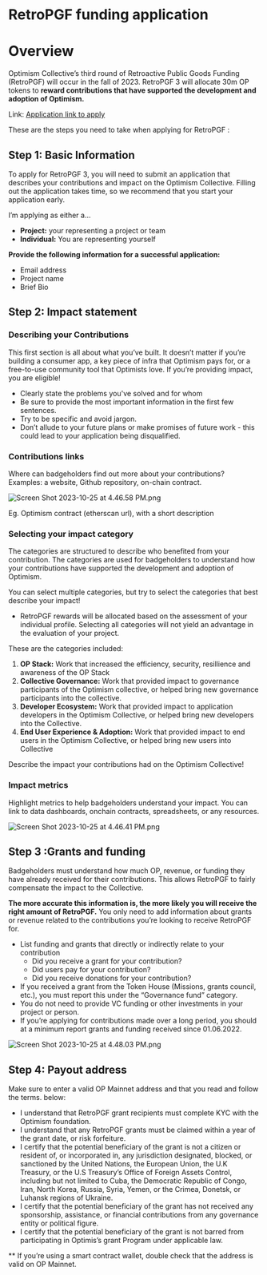 # RetroPGF funding application

# Overview

Optimism Collective’s third round of Retroactive Public Goods Funding (RetroPGF) will occur in the fall of 2023. RetroPGF 3 will allocate 30m OP tokens to **reward contributions that have supported the development and adoption of Optimism.** 

Link: [Application link to apply](https://app.optimism.io/retropgf-signup)

These are the steps you need to take when applying for RetroPGF :

## Step 1: Basic Information

To apply for RetroPGF 3, you will need to submit an application that describes your contributions and impact on the Optimism Collective. Filling out the application takes time, so we recommend that you start your application early.

I’m applying as either a…

- **Project:** your representing a project or team
- **Individual:** You are representing yourself

**Provide the following information for a successful application:**

- Email address
- Project name
- Brief Bio

## Step 2: Impact statement

### Describing your Contributions

This first section is all about what you’ve built. It doesn’t matter if you’re building a consumer app, a key piece of infra that Optimism pays for, or a free-to-use community tool that Optimists love. If you’re providing impact, you are eligible!

- Clearly state the problems you've solved and for whom
- Be sure to provide the most important information in the first few sentences.
- Try to be specific and avoid jargon.
- Don’t allude to your future plans or make promises of future work - this could lead to your application being disqualified.

### Contributions links

Where can badgeholders find out more about your contributions? Examples: a website, Github repository, on-chain contract.

![Screen Shot 2023-10-25 at 4.46.58 PM.png](RetroPGF%20funding%20application%208209bbdf0a974178af24324bd954e1bf/Screen_Shot_2023-10-25_at_4.46.58_PM.png)

Eg. Optimism contract (etherscan url), with a short description

### Selecting your impact category

The categories are structured to describe who benefited from your contribution. The categories are used for badgeholders to understand how your contributions have supported the development and adoption of Optimism.

You can select multiple categories, but try to select the categories that best describe your impact!

- RetroPGF rewards will be allocated based on the assessment of your individual profile. Selecting all categories will not yield an advantage in the evaluation of your project.

These are the categories included:

1. **OP Stack:** Work that increased the efficiency, security, resillience and awareness of the OP Stack
2. **Collective Governance:** Work that provided impact to governance participants of the Optimism collective, or helped bring new governance participants into the collective.
3. **Developer Ecosystem:** Work that provided impact to application developers in the Optimism Collective, or helped bring new developers into the Collective.
4. **End User Experience & Adoption:** Work that provided impact to end users in the Optimism Collective, or helped bring new users into Collective

Describe the impact your contributions had on the Optimism Collective!

### Impact metrics

Highlight metrics to help badgeholders understand your impact. You can link to data dashboards, onchain contracts, spreadsheets, or any resources.

![Screen Shot 2023-10-25 at 4.46.41 PM.png](RetroPGF%20funding%20application%208209bbdf0a974178af24324bd954e1bf/Screen_Shot_2023-10-25_at_4.46.41_PM.png)

## Step 3 :Grants and funding

Badgeholders must understand how much OP, revenue, or funding they have already received for their contributions. This allows RetroPGF to fairly compensate the impact to the Collective.

**The more accurate this information is, the more likely you will receive the right amount of RetroPGF.** You only need to add information about grants or revenue related to the contributions you’re looking to receive RetroPGF for.

- List funding and grants that directly or indirectly relate to your contribution
    - Did you receive a grant for your contribution?
    - Did users pay for your contribution?
    - Did you receive donations for your contribution?
- If you received a grant from the Token House (Missions, grants council, etc.), you must report this under the “Governance fund” category.
- You do not need to provide VC funding or other investments in your project or person.
- If you’re applying for contributions made over a long period, you should at a minimum report grants and funding received since 01.06.2022.

![Screen Shot 2023-10-25 at 4.48.03 PM.png](RetroPGF%20funding%20application%208209bbdf0a974178af24324bd954e1bf/Screen_Shot_2023-10-25_at_4.48.03_PM.png)

## Step 4: Payout address

Make sure to enter a valid OP Mainnet address and that you read and follow the terms. below:

- I understand that RetroPGF grant recipients must complete KYC with the Optimism foundation.
- I understand that any RetroPGF grants must be claimed within a year of the grant date, or risk forfeiture.
- I certify that the potential beneficiary of the grant is not a citizen or resident of, or incorporated in, any jurisdiction designated, blocked, or sanctioned by the United Nations, the European Union, the U.K Treasury, or the U.S Treasury’s Office of Foreign Assets Control, including but not limited to Cuba, the Democratic Republic of Congo, Iran, North Korea, Russia, Syria, Yemen, or the Crimea, Donetsk, or Luhansk regions of Ukraine.
- I certify that the potential beneficiary of the grant has not received any sponsorship, assistance, or financial contributions from any governance entity or political figure.
- I certify that the potential beneficiary of the grant is not barred from participating in Optimis’s grant Program under applicable law.

** If you’re using a smart contract wallet, double check that the address is valid on OP Mainnet.
